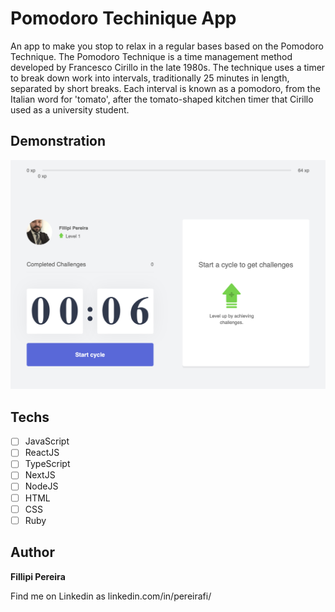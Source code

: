 # Pomodoro Techinique App # 

An app to make you stop to relax in a regular bases based on the Pomodoro Technique.
The Pomodoro Technique is a time management method developed by Francesco Cirillo in the late 1980s. The technique uses a timer to break down work into intervals, traditionally 25 minutes in length, separated by short breaks. Each interval is known as a pomodoro, from the Italian word for 'tomato', after the tomato-shaped kitchen timer that Cirillo used as a university student.

## Demonstration
<img src="./public/demo.png" alt="Exemplo">

## Techs

* [ ] JavaScript
* [ ] ReactJS
* [ ] TypeScript
* [ ] NextJS
* [ ] NodeJS
* [ ] HTML
* [ ] CSS
* [ ] Ruby

## Author

**Fillipi Pereira**

Find me on Linkedin as linkedin.com/in/pereirafi/